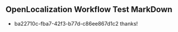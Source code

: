 ## OpenLocalization Workflow Test MarkDown
* ba22710c-fba7-42f3-b77d-c86ee867d1c2 thanks!

<!--HONumber=Jul16_HO3-->


